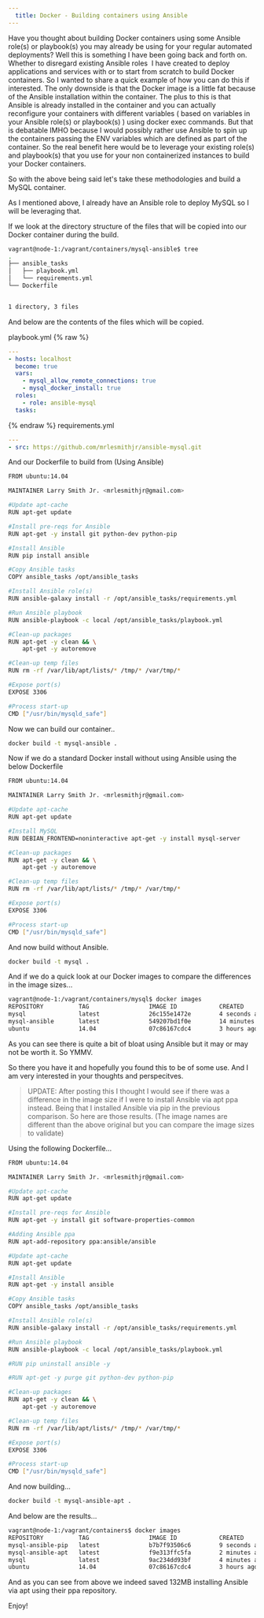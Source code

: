 ```yaml
---
  title: Docker - Building containers using Ansible
---
```


Have you thought about building Docker containers using some Ansible
role(s) or playbook(s) you may already be using for your regular
automated deployments? Well this is something I have been going back and
forth on. Whether to disregard existing Ansible roles  I have created to
deploy applications and services with or to start from scratch to build
Docker containers. So I wanted to share a quick example of how you can
do this if interested. The only downside is that the Docker image is a
little fat because of the Ansible installation within the container. The
plus to this is that Ansible is already installed in the container and
you can actually reconfigure your containers with different variables (
based on variables in your Ansible role(s) or playbook(s) ) using docker
exec commands. But that is debatable IMHO because I would possibly
rather use Ansible to spin up the containers passing the ENV variables
which are defined as part of the container. So the real benefit here
would be to leverage your existing role(s) and playbook(s) that you use
for your non containerized instances to build your Docker containers.

So with the above being said let's take these methodologies and build a
MySQL container.

As I mentioned above, I already have an Ansible role to deploy MySQL so
I will be leveraging that.

If we look at the directory structure of the files that will be copied
into our Docker container during the build.

```bash
vagrant@node-1:/vagrant/containers/mysql-ansible$ tree
.
├── ansible_tasks
│   ├── playbook.yml
│   └── requirements.yml
└── Dockerfile


1 directory, 3 files
```

And below are the contents of the files which will be copied.

playbook.yml
{% raw %}

```yaml
---
- hosts: localhost
  become: true
  vars:
    - mysql_allow_remote_connections: true
    - mysql_docker_install: true
  roles:
    - role: ansible-mysql
  tasks:
```

{% endraw %}
requirements.yml

```yaml
---
- src: https://github.com/mrlesmithjr/ansible-mysql.git
```

And our Dockerfile to build from (Using Ansible)

```bash
FROM ubuntu:14.04

MAINTAINER Larry Smith Jr. <mrlesmithjr@gmail.com>

#Update apt-cache
RUN apt-get update

#Install pre-reqs for Ansible
RUN apt-get -y install git python-dev python-pip

#Install Ansible
RUN pip install ansible

#Copy Ansible tasks
COPY ansible_tasks /opt/ansible_tasks

#Install Ansible role(s)
RUN ansible-galaxy install -r /opt/ansible_tasks/requirements.yml

#Run Ansible playbook
RUN ansible-playbook -c local /opt/ansible_tasks/playbook.yml

#Clean-up packages
RUN apt-get -y clean && \
    apt-get -y autoremove

#Clean-up temp files
RUN rm -rf /var/lib/apt/lists/* /tmp/* /var/tmp/*

#Expose port(s)
EXPOSE 3306

#Process start-up
CMD ["/usr/bin/mysqld_safe"]
```

Now we can build our container..

```bash
docker build -t mysql-ansible .
```

Now if we do a standard Docker install without using Ansible using the
below Dockerfile

```bash
FROM ubuntu:14.04

MAINTAINER Larry Smith Jr. <mrlesmithjr@gmail.com>

#Update apt-cache
RUN apt-get update

#Install MySQL
RUN DEBIAN_FRONTEND=noninteractive apt-get -y install mysql-server

#Clean-up packages
RUN apt-get -y clean && \
    apt-get -y autoremove

#Clean-up temp files
RUN rm -rf /var/lib/apt/lists/* /tmp/* /var/tmp/*

#Expose port(s)
EXPOSE 3306

#Process start-up
CMD ["/usr/bin/mysqld_safe"]
```

And now build without Ansible.

```bash
docker build -t mysql .
```

And if we do a quick look at our Docker images to compare the
differences in the image sizes...

```bash
vagrant@node-1:/vagrant/containers/mysql$ docker images
REPOSITORY          TAG                 IMAGE ID            CREATED             SIZE
mysql               latest              26c155e1472e        4 seconds ago       339.4 MB
mysql-ansible       latest              549207bd1f0e        14 minutes ago      636 MB
ubuntu              14.04               07c86167cdc4        3 hours ago         188 MB
```

As you can see there is quite a bit of bloat using Ansible but it may or
may not be worth it. So YMMV.

So there you have it and hopefully you found this to be of some use. And
I am very interested in your thoughts and perspecitves.

> UPDATE:
> After posting this I thought I would see if there was a difference in
> the image size if I were to install Ansible via apt ppa instead. Being
> that I installed Ansible via pip in the previous comparison. So here are
> those results. (The image names are different than the above original
> but you can compare the image sizes to validate)

Using the following Dockerfile...

```bash
FROM ubuntu:14.04

MAINTAINER Larry Smith Jr. <mrlesmithjr@gmail.com>

#Update apt-cache
RUN apt-get update

#Install pre-reqs for Ansible
RUN apt-get -y install git software-properties-common

#Adding Ansible ppa
RUN apt-add-repository ppa:ansible/ansible

#Update apt-cache
RUN apt-get update

#Install Ansible
RUN apt-get -y install ansible

#Copy Ansible tasks
COPY ansible_tasks /opt/ansible_tasks

#Install Ansible role(s)
RUN ansible-galaxy install -r /opt/ansible_tasks/requirements.yml

#Run Ansible playbook
RUN ansible-playbook -c local /opt/ansible_tasks/playbook.yml

#RUN pip uninstall ansible -y

#RUN apt-get -y purge git python-dev python-pip

#Clean-up packages
RUN apt-get -y clean && \
    apt-get -y autoremove

#Clean-up temp files
RUN rm -rf /var/lib/apt/lists/* /tmp/* /var/tmp/*

#Expose port(s)
EXPOSE 3306

#Process start-up
CMD ["/usr/bin/mysqld_safe"]
```

And now building...

```bash
docker build -t mysql-ansible-apt .
```

And below are the results...

```bash
vagrant@node-1:/vagrant/containers$ docker images
REPOSITORY          TAG                 IMAGE ID            CREATED             SIZE
mysql-ansible-pip   latest              b7b7f93506c6        9 seconds ago       636 MB
mysql-ansible-apt   latest              f9e313ffc5fa        2 minutes ago       504.9 MB
mysql               latest              9ac234dd93bf        4 minutes ago       339.4 MB
ubuntu              14.04               07c86167cdc4        3 hours ago         188 MB
```

And as you can see from above we indeed saved 132MB installing Ansible
via apt using their ppa repository.

Enjoy!
